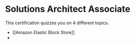 # Solutions Architect Associate

This certification quizzes you on 4 different topics.

<insert major topic here>

- [[Amazon Elastic Block Store]]
- 